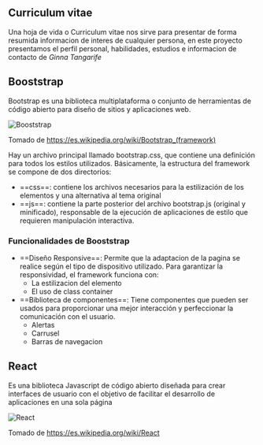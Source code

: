 ## Curriculum vitae
Una hoja de vida o Curriculum vitae nos sirve para presentar de forma resumida informacion de interes de cualquier persona, en este proyecto presentamos el perfil personal, habilidades, estudios e informacion de contacto de *Ginna Tangarife*

## Booststrap

Bootstrap es una biblioteca multiplataforma o conjunto de herramientas de código abierto para diseño de sitios y aplicaciones web.

![Booststrap](https://upload.wikimedia.org/wikipedia/commons/thumb/b/b2/Bootstrap_logo.svg/1200px-Bootstrap_logo.svg.png)

Tomado de https://es.wikipedia.org/wiki/Bootstrap_(framework)

Hay un archivo principal llamado bootstrap.css, que contiene una definición para todos los estilos utilizados. Básicamente, la estructura del framework se compone de dos directorios:

+ ==css==: contiene los archivos necesarios para la estilización de los elementos y una alternativa al tema original
+ ==js==: contiene la parte posterior del archivo bootstrap.js (original y minificado), responsable de la ejecución de aplicaciones de estilo que requieren manipulación interactiva.

### Funcionalidades de Booststrap
+ ==Diseño Responsive==: Permite que la adaptacion de la pagina se realice según el tipo de dispositivo utilizado. Para garantizar la responsividad, el framework funciona con:
  - La estilizacion del elemento <div>
  - El uso de class container
+ ==Biblioteca de componentes==: Tiene componentes que pueden ser usados para proporcionar una mejor interacción y perfeccionar la comunicación con el usuario.
  - Alertas
  - Carrusel
  - Barras de navegacion
## React

Es una biblioteca Javascript de código abierto diseñada para crear interfaces de usuario con el objetivo de facilitar el desarrollo de aplicaciones en una sola página

![React](https://upload.wikimedia.org/wikipedia/commons/thumb/4/47/React.svg/250px-React.svg.png)

Tomado de https://es.wikipedia.org/wiki/React

